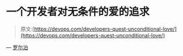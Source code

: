 # 一个开发者对无条件的爱的追求

> 原文:[https://devops.com/developers-quest-unconditional-love/](https://devops.com/developers-quest-unconditional-love/)

— [罗尔泊](https://devops.com/author/breselman/)